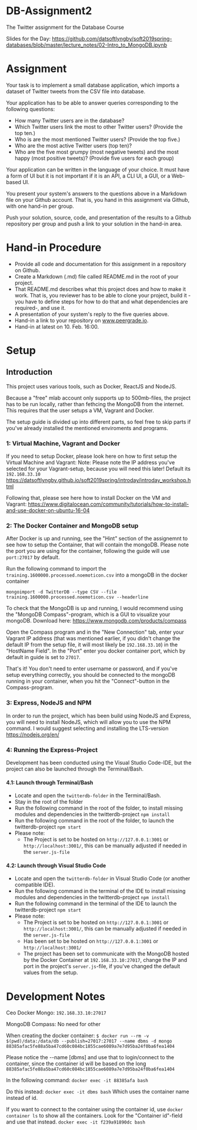 # DB-Assignment2
The Twitter assignment for the Database Course

Slides for the Day: https://github.com/datsoftlyngby/soft2019spring-databases/blob/master/lecture_notes/02-Intro_to_MongoDB.ipynb


# Assignment 

Your task is to implement a small database application, which imports a dataset of Twitter tweets from the CSV file into database.

Your application has to be able to answer queries corresponding to the following questions:
- How many Twitter users are in the database?
- Which Twitter users link the most to other Twitter users? (Provide the top ten.)
- Who is are the most mentioned Twitter users? (Provide the top five.)
- Who are the most active Twitter users (top ten)?
- Who are the five most grumpy (most negative tweets) and the most happy (most positive tweets)? (Provide five users for each group)

Your application can be written in the language of your choice. It must have a form of UI but it is not important if it is an API, a CLI UI, a GUI, or a Web-based UI.

You present your system's answers to the questions above in a Markdown file on your Github account. That is, you hand in this assignment via Github, with one hand-in per group. 

Push your solution, source, code, and presentation of the results to a Github repository per group and push a link to your solution in the hand-in area.

# Hand-in Procedure

- Provide all code and documentation for this assignment in a repository on Github.
- Create a Markdown (.md) file called README.md in the root of your project.
- That README.md describes what this project does and how to make it work. That is, you reviewer has to be able to clone your project, build it -you have to define steps for how to do that and what dependencies are required-, and use it.
- A presentation of your system's reply to the five queries above.
- Hand-in a link to your repository on www.peergrade.io.
- Hand-in at latest on 10. Feb. 16:00.

# Setup

## Introduction
This project uses various tools, such as Docker, ReactJS and NodeJS.

Because a "free" mlab account only supports up to 500mb-files, the project has to be run locally, rather than fethcing the MongoDB from the internet. This requires that the user setups a VM, Vagrant and Docker.

The setup guide is divided up into different parts, so feel free to skip parts if you've already installed the mentioned enviroments and programs.

### 1: Virtual Machine, Vagrant and Docker 

If you need to setup Docker, please look here on how to first setup the Virtual Machine and Vagrant:
Note: Please note the IP address you've selected for your Vagrant-setup, because you will need this later! Default its `192.168.33.10`
https://datsoftlyngby.github.io/soft2019spring/introday/introday_workshop.html

Following that, please see here how to install Docker on the VM and Vagrant:
https://www.digitalocean.com/community/tutorials/how-to-install-and-use-docker-on-ubuntu-16-04

### 2: The Docker Container and MongoDB setup
After Docker is up and running, see the "Hint" section of the assignemnt to see how to setup the Container, that will contain the mongoDB. Please note the port you are using for the container, following the guide will use `port:27017` by default.

Run the following command to import the `training.1600000.processed.noemoticon.csv` into a mongoDB in the docker container

`mongoimport -d TwitterDB --type CSV --file training.1600000.processed.noemoticon.csv --headerline`

To check that the MongoDB is up and running, I would recommend using the "MongoDB Compass"-program, which is a GUI to visualize your mongoDB. Download here: https://www.mongodb.com/products/compass

Open the Compass program and in the "New Connection" tab, enter your Vagrant IP address (that was mentioned earlier, if you didn't change the default IP from the setup file, it will most likely be `192.168.33.10`) in the "HostName Field". 
In the "Port" enter you docker container port, which by default in guide is set to `27017`.

That's it! You don't need to enter username or password, and if you've setup everything correctly, you should be connected to the mongoDB running in your container, when you hit the "Connect"-button in the Compass-program.


### 3: Express, NodeJS and NPM
In order to run the project, which has been build using NodeJS and Express, you will need to install NodeJS, which will allow you to use the NPM command.
I would suggest selecting and installing the LTS-version
https://nodejs.org/en/


### 4: Running the Express-Project
Development has been conducted using the Visual Studio Code-IDE, but the project can also be launched through the Terminal/Bash.

#### 4.1: Launch through Terminal/Bash

- Locate and open the `twitterdb-folder` in the Terminal/Bash. 
- Stay in the root of the folder
- Run the following command in the root of the folder, to install missing modules and dependencies in the twitterdb-project `npm install`
- Run the following command in the root of the folder, to launch the twitterdb-project `npm start`
- Please note:
  - The Project is set to be hosted on `http://127.0.0.1:3001` or `http://localhost:3001/`, this can be manually adjusted if needed in the `server.js-file`
 

#### 4.2: Launch through Visual Studio Code

- Locate and open the `twitterdb-folder` in Visual Studio Code (or another compatible IDE). 
- Run the following command in the terminal of the IDE to install missing modules and dependencies in the twitterdb-project `npm install`
- Run the following command in the terminal of the IDE to launch the twitterdb-project `npm start`
- Please note:
  - The Project is set to be hosted on `http://127.0.0.1:3001` or `http://localhost:3001/`, this can be manually adjusted if needed in the `server.js-file`
  - Has been set to be hosted on `http://127.0.0.1:3001` or `http://localhost:3001/`
  - The project has been set to communicate with the MongoDB hosted by the Docker Container at `192.168.33.10:27017`, change the IP and port in the project's `server.js`-file, if you've changed the default values from the setup.


# Development Notes

Ceo Docker Mongo: `192.168.33.10:27017`

MongoDB Compass: No need for other 

When creating the docker container:
`$ docker run --rm -v $(pwd)/data:/data/db --publish=27017:27017 --name dbms -d mongo
88385afac5fe88a5ba47cd60c084bc1855cae6089a7e7d95ba24f0ba6fea1404`

Please notice the --name [dbms] and use that to login/connect to the container, since the container id will be based on the long `88385afac5fe88a5ba47cd60c084bc1855cae6089a7e7d95ba24f0ba6fea1404`

In the following command:
`docker exec -it 88385afa bash`

Do this instead:
`docker exec -it dbms bash`
Which uses the container name instead of id.

If you want to connect to the container using the container id, use `docker container ls` to show all the containers.
Look for the "Container id"-field and use that instead.
`docker exec -it f239a91890dc bash`


